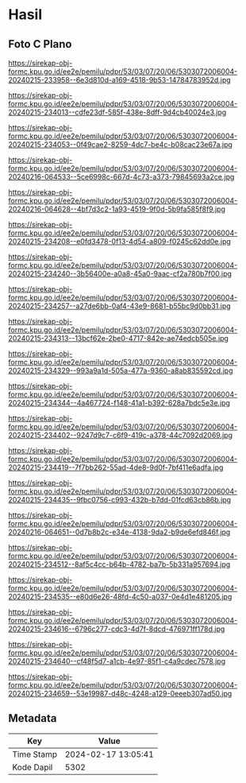 # Hasil

## Foto C Plano

https://sirekap-obj-formc.kpu.go.id/ee2e/pemilu/pdpr/53/03/07/20/06/5303072006004-20240215-233958--6e3d810d-a169-4518-9b53-14784783952d.jpg

https://sirekap-obj-formc.kpu.go.id/ee2e/pemilu/pdpr/53/03/07/20/06/5303072006004-20240215-234013--cdfe23df-585f-438e-8dff-9d4cb40024e3.jpg

https://sirekap-obj-formc.kpu.go.id/ee2e/pemilu/pdpr/53/03/07/20/06/5303072006004-20240215-234053--0f49cae2-8259-4dc7-be4c-b08cac23e67a.jpg

https://sirekap-obj-formc.kpu.go.id/ee2e/pemilu/pdpr/53/03/07/20/06/5303072006004-20240216-064533--5ce6998c-667d-4c73-a373-79845693a2ce.jpg

https://sirekap-obj-formc.kpu.go.id/ee2e/pemilu/pdpr/53/03/07/20/06/5303072006004-20240216-064628--4bf7d3c2-1a93-4519-9f0d-5b9fa585f8f9.jpg

https://sirekap-obj-formc.kpu.go.id/ee2e/pemilu/pdpr/53/03/07/20/06/5303072006004-20240215-234208--e0fd3478-0f13-4d54-a809-f0245c62dd0e.jpg

https://sirekap-obj-formc.kpu.go.id/ee2e/pemilu/pdpr/53/03/07/20/06/5303072006004-20240215-234240--3b56400e-a0a8-45a0-9aac-cf2a780b7f00.jpg

https://sirekap-obj-formc.kpu.go.id/ee2e/pemilu/pdpr/53/03/07/20/06/5303072006004-20240215-234257--a27de6bb-0af4-43e9-8681-b55bc9d0bb31.jpg

https://sirekap-obj-formc.kpu.go.id/ee2e/pemilu/pdpr/53/03/07/20/06/5303072006004-20240215-234313--13bcf62e-2be0-4717-842e-ae74edcb505e.jpg

https://sirekap-obj-formc.kpu.go.id/ee2e/pemilu/pdpr/53/03/07/20/06/5303072006004-20240215-234329--993a9a1d-505a-477a-9360-a8ab835592cd.jpg

https://sirekap-obj-formc.kpu.go.id/ee2e/pemilu/pdpr/53/03/07/20/06/5303072006004-20240215-234344--4a467724-f148-41a1-b392-628a7bdc5e3e.jpg

https://sirekap-obj-formc.kpu.go.id/ee2e/pemilu/pdpr/53/03/07/20/06/5303072006004-20240215-234402--9247d9c7-c6f9-419c-a378-44c7092d2069.jpg

https://sirekap-obj-formc.kpu.go.id/ee2e/pemilu/pdpr/53/03/07/20/06/5303072006004-20240215-234419--7f7bb262-55ad-4de8-9d0f-7bf411e6adfa.jpg

https://sirekap-obj-formc.kpu.go.id/ee2e/pemilu/pdpr/53/03/07/20/06/5303072006004-20240215-234435--9fbc0756-c993-432b-b7dd-01fcd63cb86b.jpg

https://sirekap-obj-formc.kpu.go.id/ee2e/pemilu/pdpr/53/03/07/20/06/5303072006004-20240216-064651--0d7b8b2c-e34e-4138-9da2-b9de6efd846f.jpg

https://sirekap-obj-formc.kpu.go.id/ee2e/pemilu/pdpr/53/03/07/20/06/5303072006004-20240215-234512--8af5c4cc-b64b-4782-ba7b-5b331a957694.jpg

https://sirekap-obj-formc.kpu.go.id/ee2e/pemilu/pdpr/53/03/07/20/06/5303072006004-20240215-234535--e80d6e26-48fd-4c50-a037-0e4d1e481205.jpg

https://sirekap-obj-formc.kpu.go.id/ee2e/pemilu/pdpr/53/03/07/20/06/5303072006004-20240215-234616--6796c277-cdc3-4d7f-8dcd-476971ff178d.jpg

https://sirekap-obj-formc.kpu.go.id/ee2e/pemilu/pdpr/53/03/07/20/06/5303072006004-20240215-234640--cf48f5d7-a1cb-4e97-85f1-c4a9cdec7578.jpg

https://sirekap-obj-formc.kpu.go.id/ee2e/pemilu/pdpr/53/03/07/20/06/5303072006004-20240215-234659--53e19987-d48c-4248-a129-0eeeb307ad50.jpg


## Metadata

| Key        | Value               |
| ---------- | ------------------- |
| Time Stamp | 2024-02-17 13:05:41 |
| Kode Dapil | 5302                |



